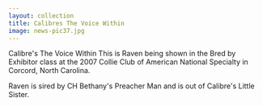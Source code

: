 ```yaml
---
layout: collection
title: Calibres The Voice Within
image: news-pic37.jpg
---
```

Calibre's The Voice Within
 This is Raven being shown in the Bred by Exhibitor class at the 2007 Collie Club of American National Specialty in Corcord, North Carolina.
 
 Raven is sired by CH Bethany's Preacher Man and is out of Calibre's Little Sister.
